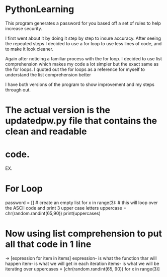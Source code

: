 # PythonLearning

This program generates a password for you based off
a set of rules to help increase security.

I first went about it by doing it step by step
to insure accuracy. After seeing the repeated
steps I decided to use a for loop to use less
lines of code, and to make it look cleaner.

Again after noticing a familiar process with the
for loop. I decided to use list comprehension
which makes my code a lot simpler but the exact
same as the for loops. I quoted out the for loops
as a reference for myself to understand the list
comprehension better

I have both versions of the program to show improvement and my steps through out.

# The actual version is the updatedpw.py file that contains the clean and readable
# code.
EX.
# For Loop

password = [] # create an empty list
for x in range(3): # this will loop over the ASCII code and print 3 upper case letters
    uppercase = chr(random.randint(65,90))
    print(uppercases)

# Now using list comprehension to put all that code in 1 line
-> [expression for item in items]
expression- is what the function thar will happen
item- is what we will get in each iteration
items- is what we will be iterating over
uppercases = [chr(random.randint(65, 90)) for x in range(3)]
